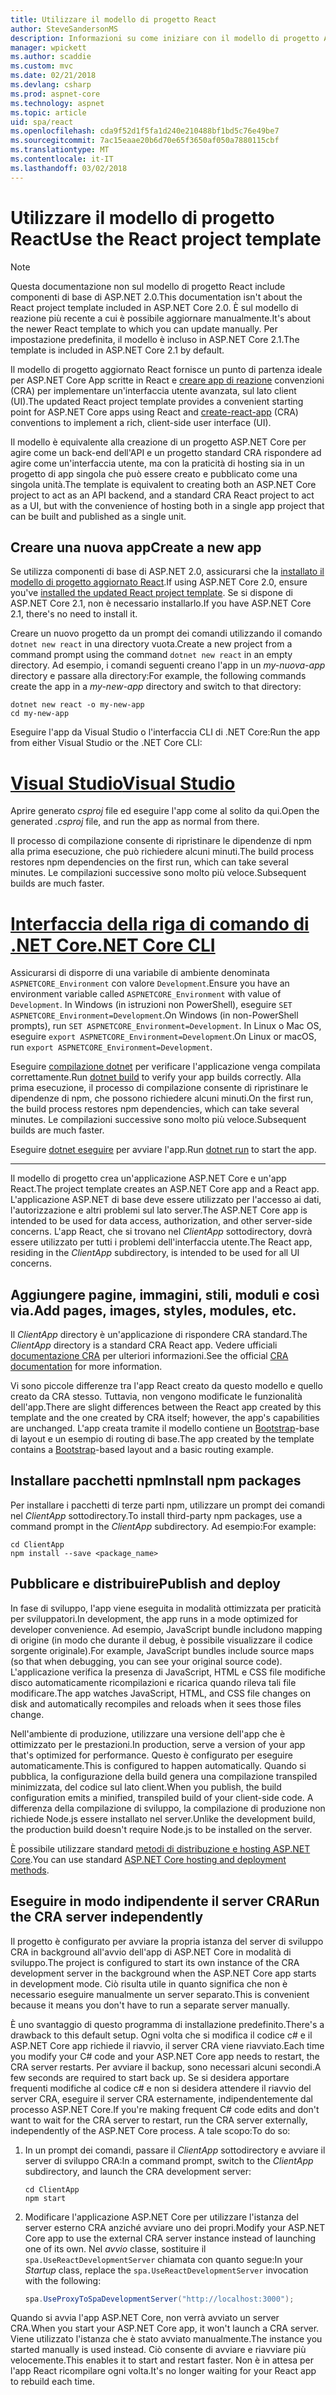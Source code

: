 ```yaml
---
title: Utilizzare il modello di progetto React
author: SteveSandersonMS
description: Informazioni su come iniziare con il modello di progetto ASP.NET Core singolo pagina applicazione (SPA) per React e creare app di react.
manager: wpickett
ms.author: scaddie
ms.custom: mvc
ms.date: 02/21/2018
ms.devlang: csharp
ms.prod: aspnet-core
ms.technology: aspnet
ms.topic: article
uid: spa/react
ms.openlocfilehash: cda9f52d1f5fa1d240e210488bf1bd5c76e49be7
ms.sourcegitcommit: 7ac15eaae20b6d70e65f3650af050a7880115cbf
ms.translationtype: MT
ms.contentlocale: it-IT
ms.lasthandoff: 03/02/2018
---
```

# <a name="use-the-react-project-template"></a><span data-ttu-id="fc1fe-103">Utilizzare il modello di progetto React</span><span class="sxs-lookup"><span data-stu-id="fc1fe-103">Use the React project template</span></span>

> [!NOTE]
> <span data-ttu-id="fc1fe-104">Questa documentazione non sul modello di progetto React include componenti di base di ASP.NET 2.0.</span><span class="sxs-lookup"><span data-stu-id="fc1fe-104">This documentation isn't about the React project template included in ASP.NET Core 2.0.</span></span> <span data-ttu-id="fc1fe-105">È sul modello di reazione più recente a cui è possibile aggiornare manualmente.</span><span class="sxs-lookup"><span data-stu-id="fc1fe-105">It's about the newer React template to which you can update manually.</span></span> <span data-ttu-id="fc1fe-106">Per impostazione predefinita, il modello è incluso in ASP.NET Core 2.1.</span><span class="sxs-lookup"><span data-stu-id="fc1fe-106">The template is included in ASP.NET Core 2.1 by default.</span></span>

<span data-ttu-id="fc1fe-107">Il modello di progetto aggiornato React fornisce un punto di partenza ideale per ASP.NET Core App scritte in React e [creare app di reazione](https://github.com/facebookincubator/create-react-app) convenzioni (CRA) per implementare un'interfaccia utente avanzata, sul lato client (UI).</span><span class="sxs-lookup"><span data-stu-id="fc1fe-107">The updated React project template provides a convenient starting point for ASP.NET Core apps using React and [create-react-app](https://github.com/facebookincubator/create-react-app) (CRA) conventions to implement a rich, client-side user interface (UI).</span></span>

<span data-ttu-id="fc1fe-108">Il modello è equivalente alla creazione di un progetto ASP.NET Core per agire come un back-end dell'API e un progetto standard CRA rispondere ad agire come un'interfaccia utente, ma con la praticità di hosting sia in un progetto di app singola che può essere creato e pubblicato come una singola unità.</span><span class="sxs-lookup"><span data-stu-id="fc1fe-108">The template is equivalent to creating both an ASP.NET Core project to act as an API backend, and a standard CRA React project to act as a UI, but with the convenience of hosting both in a single app project that can be built and published as a single unit.</span></span>

## <a name="create-a-new-app"></a><span data-ttu-id="fc1fe-109">Creare una nuova app</span><span class="sxs-lookup"><span data-stu-id="fc1fe-109">Create a new app</span></span>

<span data-ttu-id="fc1fe-110">Se utilizza componenti di base di ASP.NET 2.0, assicurarsi che la [installato il modello di progetto aggiornato React](xref:spa/index#installation).</span><span class="sxs-lookup"><span data-stu-id="fc1fe-110">If using ASP.NET Core 2.0, ensure you've [installed the updated React project template](xref:spa/index#installation).</span></span> <span data-ttu-id="fc1fe-111">Se si dispone di ASP.NET Core 2.1, non è necessario installarlo.</span><span class="sxs-lookup"><span data-stu-id="fc1fe-111">If you have ASP.NET Core 2.1, there's no need to install it.</span></span>

<span data-ttu-id="fc1fe-112">Creare un nuovo progetto da un prompt dei comandi utilizzando il comando `dotnet new react` in una directory vuota.</span><span class="sxs-lookup"><span data-stu-id="fc1fe-112">Create a new project from a command prompt using the command `dotnet new react` in an empty directory.</span></span> <span data-ttu-id="fc1fe-113">Ad esempio, i comandi seguenti creano l'app in un *my-nuova-app* directory e passare alla directory:</span><span class="sxs-lookup"><span data-stu-id="fc1fe-113">For example, the following commands create the app in a *my-new-app* directory and switch to that directory:</span></span>

```console
dotnet new react -o my-new-app
cd my-new-app
```

<span data-ttu-id="fc1fe-114">Eseguire l'app da Visual Studio o l'interfaccia CLI di .NET Core:</span><span class="sxs-lookup"><span data-stu-id="fc1fe-114">Run the app from either Visual Studio or the .NET Core CLI:</span></span>

# <a name="visual-studiotabvisual-studio"></a>[<span data-ttu-id="fc1fe-115">Visual Studio</span><span class="sxs-lookup"><span data-stu-id="fc1fe-115">Visual Studio</span></span>](#tab/visual-studio)

<span data-ttu-id="fc1fe-116">Aprire generato *csproj* file ed eseguire l'app come al solito da qui.</span><span class="sxs-lookup"><span data-stu-id="fc1fe-116">Open the generated *.csproj* file, and run the app as normal from there.</span></span>

<span data-ttu-id="fc1fe-117">Il processo di compilazione consente di ripristinare le dipendenze di npm alla prima esecuzione, che può richiedere alcuni minuti.</span><span class="sxs-lookup"><span data-stu-id="fc1fe-117">The build process restores npm dependencies on the first run, which can take several minutes.</span></span> <span data-ttu-id="fc1fe-118">Le compilazioni successive sono molto più veloce.</span><span class="sxs-lookup"><span data-stu-id="fc1fe-118">Subsequent builds are much faster.</span></span>

# <a name="net-core-clitabnetcore-cli"></a>[<span data-ttu-id="fc1fe-119">Interfaccia della riga di comando di .NET Core</span><span class="sxs-lookup"><span data-stu-id="fc1fe-119">.NET Core CLI</span></span>](#tab/netcore-cli)

<span data-ttu-id="fc1fe-120">Assicurarsi di disporre di una variabile di ambiente denominata `ASPNETCORE_Environment` con valore `Development`.</span><span class="sxs-lookup"><span data-stu-id="fc1fe-120">Ensure you have an environment variable called `ASPNETCORE_Environment` with value of `Development`.</span></span> <span data-ttu-id="fc1fe-121">In Windows (in istruzioni non PowerShell), eseguire `SET ASPNETCORE_Environment=Development`.</span><span class="sxs-lookup"><span data-stu-id="fc1fe-121">On Windows (in non-PowerShell prompts), run `SET ASPNETCORE_Environment=Development`.</span></span> <span data-ttu-id="fc1fe-122">In Linux o Mac OS, eseguire `export ASPNETCORE_Environment=Development`.</span><span class="sxs-lookup"><span data-stu-id="fc1fe-122">On Linux or macOS, run `export ASPNETCORE_Environment=Development`.</span></span>

<span data-ttu-id="fc1fe-123">Eseguire [compilazione dotnet](/dotnet/core/tools/dotnet-build) per verificare l'applicazione venga compilata correttamente.</span><span class="sxs-lookup"><span data-stu-id="fc1fe-123">Run [dotnet build](/dotnet/core/tools/dotnet-build) to verify your app builds correctly.</span></span> <span data-ttu-id="fc1fe-124">Alla prima esecuzione, il processo di compilazione consente di ripristinare le dipendenze di npm, che possono richiedere alcuni minuti.</span><span class="sxs-lookup"><span data-stu-id="fc1fe-124">On the first run, the build process restores npm dependencies, which can take several minutes.</span></span> <span data-ttu-id="fc1fe-125">Le compilazioni successive sono molto più veloce.</span><span class="sxs-lookup"><span data-stu-id="fc1fe-125">Subsequent builds are much faster.</span></span>

<span data-ttu-id="fc1fe-126">Eseguire [dotnet eseguire](/dotnet/core/tools/dotnet-run) per avviare l'app.</span><span class="sxs-lookup"><span data-stu-id="fc1fe-126">Run [dotnet run](/dotnet/core/tools/dotnet-run) to start the app.</span></span>

---

<span data-ttu-id="fc1fe-127">Il modello di progetto crea un'applicazione ASP.NET Core e un'app React.</span><span class="sxs-lookup"><span data-stu-id="fc1fe-127">The project template creates an ASP.NET Core app and a React app.</span></span> <span data-ttu-id="fc1fe-128">L'applicazione ASP.NET di base deve essere utilizzato per l'accesso ai dati, l'autorizzazione e altri problemi sul lato server.</span><span class="sxs-lookup"><span data-stu-id="fc1fe-128">The ASP.NET Core app is intended to be used for data access, authorization, and other server-side concerns.</span></span> <span data-ttu-id="fc1fe-129">L'app React, che si trovano nel *ClientApp* sottodirectory, dovrà essere utilizzato per tutti i problemi dell'interfaccia utente.</span><span class="sxs-lookup"><span data-stu-id="fc1fe-129">The React app, residing in the *ClientApp* subdirectory, is intended to be used for all UI concerns.</span></span>

## <a name="add-pages-images-styles-modules-etc"></a><span data-ttu-id="fc1fe-130">Aggiungere pagine, immagini, stili, moduli e così via.</span><span class="sxs-lookup"><span data-stu-id="fc1fe-130">Add pages, images, styles, modules, etc.</span></span>

<span data-ttu-id="fc1fe-131">Il *ClientApp* directory è un'applicazione di rispondere CRA standard.</span><span class="sxs-lookup"><span data-stu-id="fc1fe-131">The *ClientApp* directory is a standard CRA React app.</span></span> <span data-ttu-id="fc1fe-132">Vedere ufficiali [documentazione CRA](https://github.com/facebookincubator/create-react-app/blob/master/packages/react-scripts/template/README.md) per ulteriori informazioni.</span><span class="sxs-lookup"><span data-stu-id="fc1fe-132">See the official [CRA documentation](https://github.com/facebookincubator/create-react-app/blob/master/packages/react-scripts/template/README.md) for more information.</span></span>

<span data-ttu-id="fc1fe-133">Vi sono piccole differenze tra l'app React creato da questo modello e quello creato da CRA stesso. Tuttavia, non vengono modificate le funzionalità dell'app.</span><span class="sxs-lookup"><span data-stu-id="fc1fe-133">There are slight differences between the React app created by this template and the one created by CRA itself; however, the app's capabilities are unchanged.</span></span> <span data-ttu-id="fc1fe-134">L'app creata tramite il modello contiene un [Bootstrap](https://getbootstrap.com/)-base di layout e un esempio di routing di base.</span><span class="sxs-lookup"><span data-stu-id="fc1fe-134">The app created by the template contains a [Bootstrap](https://getbootstrap.com/)-based layout and a basic routing example.</span></span>

## <a name="install-npm-packages"></a><span data-ttu-id="fc1fe-135">Installare pacchetti npm</span><span class="sxs-lookup"><span data-stu-id="fc1fe-135">Install npm packages</span></span>

<span data-ttu-id="fc1fe-136">Per installare i pacchetti di terze parti npm, utilizzare un prompt dei comandi nel *ClientApp* sottodirectory.</span><span class="sxs-lookup"><span data-stu-id="fc1fe-136">To install third-party npm packages, use a command prompt in the *ClientApp* subdirectory.</span></span> <span data-ttu-id="fc1fe-137">Ad esempio:</span><span class="sxs-lookup"><span data-stu-id="fc1fe-137">For example:</span></span>

```console
cd ClientApp
npm install --save <package_name>
```

## <a name="publish-and-deploy"></a><span data-ttu-id="fc1fe-138">Pubblicare e distribuire</span><span class="sxs-lookup"><span data-stu-id="fc1fe-138">Publish and deploy</span></span>

<span data-ttu-id="fc1fe-139">In fase di sviluppo, l'app viene eseguita in modalità ottimizzata per praticità per sviluppatori.</span><span class="sxs-lookup"><span data-stu-id="fc1fe-139">In development, the app runs in a mode optimized for developer convenience.</span></span> <span data-ttu-id="fc1fe-140">Ad esempio, JavaScript bundle includono mapping di origine (in modo che durante il debug, è possibile visualizzare il codice sorgente originale).</span><span class="sxs-lookup"><span data-stu-id="fc1fe-140">For example, JavaScript bundles include source maps (so that when debugging, you can see your original source code).</span></span> <span data-ttu-id="fc1fe-141">L'applicazione verifica la presenza di JavaScript, HTML e CSS file modifiche disco automaticamente ricompilazioni e ricarica quando rileva tali file modificare.</span><span class="sxs-lookup"><span data-stu-id="fc1fe-141">The app watches JavaScript, HTML, and CSS file changes on disk and automatically recompiles and reloads when it sees those files change.</span></span>

<span data-ttu-id="fc1fe-142">Nell'ambiente di produzione, utilizzare una versione dell'app che è ottimizzato per le prestazioni.</span><span class="sxs-lookup"><span data-stu-id="fc1fe-142">In production, serve a version of your app that's optimized for performance.</span></span> <span data-ttu-id="fc1fe-143">Questo è configurato per eseguire automaticamente.</span><span class="sxs-lookup"><span data-stu-id="fc1fe-143">This is configured to happen automatically.</span></span> <span data-ttu-id="fc1fe-144">Quando si pubblica, la configurazione della build genera una compilazione transpiled minimizzata, del codice sul lato client.</span><span class="sxs-lookup"><span data-stu-id="fc1fe-144">When you publish, the build configuration emits a minified, transpiled build of your client-side code.</span></span> <span data-ttu-id="fc1fe-145">A differenza della compilazione di sviluppo, la compilazione di produzione non richiede Node.js essere installato nel server.</span><span class="sxs-lookup"><span data-stu-id="fc1fe-145">Unlike the development build, the production build doesn't require Node.js to be installed on the server.</span></span>

<span data-ttu-id="fc1fe-146">È possibile utilizzare standard [metodi di distribuzione e hosting ASP.NET Core](xref:host-and-deploy/index).</span><span class="sxs-lookup"><span data-stu-id="fc1fe-146">You can use standard [ASP.NET Core hosting and deployment methods](xref:host-and-deploy/index).</span></span>

## <a name="run-the-cra-server-independently"></a><span data-ttu-id="fc1fe-147">Eseguire in modo indipendente il server CRA</span><span class="sxs-lookup"><span data-stu-id="fc1fe-147">Run the CRA server independently</span></span>

<span data-ttu-id="fc1fe-148">Il progetto è configurato per avviare la propria istanza del server di sviluppo CRA in background all'avvio dell'app di ASP.NET Core in modalità di sviluppo.</span><span class="sxs-lookup"><span data-stu-id="fc1fe-148">The project is configured to start its own instance of the CRA development server in the background when the ASP.NET Core app starts in development mode.</span></span> <span data-ttu-id="fc1fe-149">Ciò risulta utile in quanto significa che non è necessario eseguire manualmente un server separato.</span><span class="sxs-lookup"><span data-stu-id="fc1fe-149">This is convenient because it means you don't have to run a separate server manually.</span></span>

<span data-ttu-id="fc1fe-150">È uno svantaggio di questo programma di installazione predefinito.</span><span class="sxs-lookup"><span data-stu-id="fc1fe-150">There's a drawback to this default setup.</span></span> <span data-ttu-id="fc1fe-151">Ogni volta che si modifica il codice c# e il ASP.NET Core app richiede il riavvio, il server CRA viene riavviato.</span><span class="sxs-lookup"><span data-stu-id="fc1fe-151">Each time you modify your C# code and your ASP.NET Core app needs to restart, the CRA server restarts.</span></span> <span data-ttu-id="fc1fe-152">Per avviare il backup, sono necessari alcuni secondi.</span><span class="sxs-lookup"><span data-stu-id="fc1fe-152">A few seconds are required to start back up.</span></span> <span data-ttu-id="fc1fe-153">Se si desidera apportare frequenti modifiche al codice c# e non si desidera attendere il riavvio del server CRA, eseguire il server CRA esternamente, indipendentemente dal processo ASP.NET Core.</span><span class="sxs-lookup"><span data-stu-id="fc1fe-153">If you're making frequent C# code edits and don't want to wait for the CRA server to restart, run the CRA server externally, independently of the ASP.NET Core process.</span></span> <span data-ttu-id="fc1fe-154">A tale scopo:</span><span class="sxs-lookup"><span data-stu-id="fc1fe-154">To do so:</span></span>

1. <span data-ttu-id="fc1fe-155">In un prompt dei comandi, passare il *ClientApp* sottodirectory e avviare il server di sviluppo CRA:</span><span class="sxs-lookup"><span data-stu-id="fc1fe-155">In a command prompt, switch to the *ClientApp* subdirectory, and launch the CRA development server:</span></span>

    ```console
    cd ClientApp
    npm start
    ```

2. <span data-ttu-id="fc1fe-156">Modificare l'applicazione ASP.NET Core per utilizzare l'istanza del server esterno CRA anziché avviare uno dei propri.</span><span class="sxs-lookup"><span data-stu-id="fc1fe-156">Modify your ASP.NET Core app to use the external CRA server instance instead of launching one of its own.</span></span> <span data-ttu-id="fc1fe-157">Nel *avvio* classe, sostituire il `spa.UseReactDevelopmentServer` chiamata con quanto segue:</span><span class="sxs-lookup"><span data-stu-id="fc1fe-157">In your *Startup* class, replace the `spa.UseReactDevelopmentServer` invocation with the following:</span></span>

    ```csharp
    spa.UseProxyToSpaDevelopmentServer("http://localhost:3000");
    ```

<span data-ttu-id="fc1fe-158">Quando si avvia l'app ASP.NET Core, non verrà avviato un server CRA.</span><span class="sxs-lookup"><span data-stu-id="fc1fe-158">When you start your ASP.NET Core app, it won't launch a CRA server.</span></span> <span data-ttu-id="fc1fe-159">Viene utilizzato l'istanza che è stato avviato manualmente.</span><span class="sxs-lookup"><span data-stu-id="fc1fe-159">The instance you started manually is used instead.</span></span> <span data-ttu-id="fc1fe-160">Ciò consente di avviare e riavviare più velocemente.</span><span class="sxs-lookup"><span data-stu-id="fc1fe-160">This enables it to start and restart faster.</span></span> <span data-ttu-id="fc1fe-161">Non è in attesa per l'app React ricompilare ogni volta.</span><span class="sxs-lookup"><span data-stu-id="fc1fe-161">It's no longer waiting for your React app to rebuild each time.</span></span>
